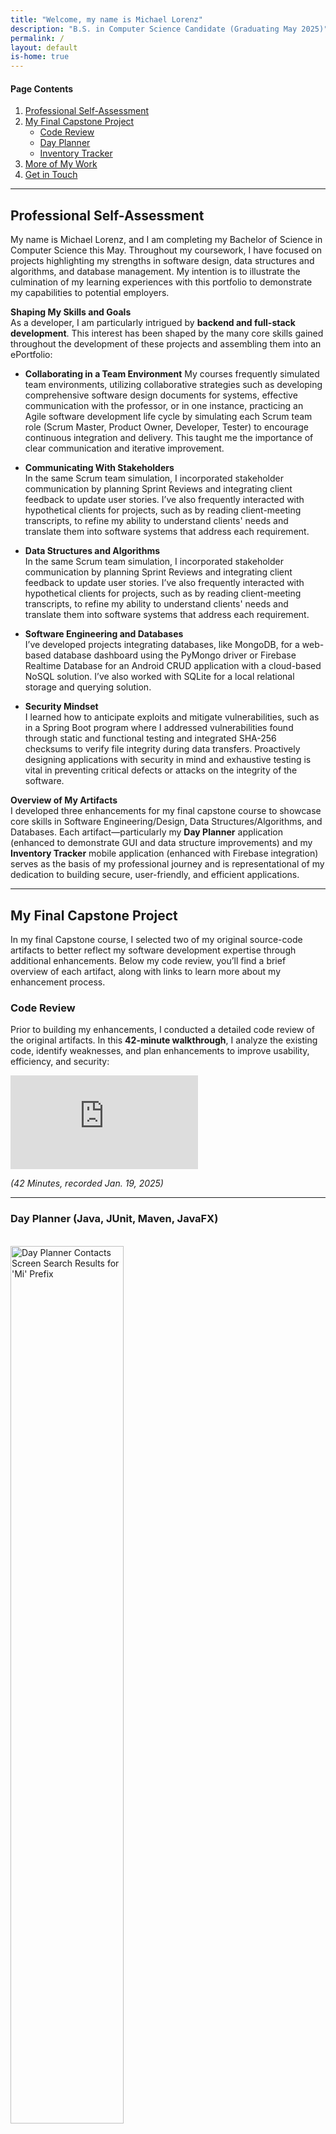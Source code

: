 ```yaml
---
title: "Welcome, my name is Michael Lorenz"
description: "B.S. in Computer Science Candidate (Graduating May 2025)"
permalink: /
layout: default
is-home: true
---
```


#### Page Contents

1. [Professional Self-Assessment](#professional-self-assessment)
2. [My Final Capstone Project](#my-final-capstone-project)
   - [Code Review](#code-review)
   - [Day Planner](#day-planner-java-junit-maven-javafx)
   - [Inventory Tracker](#inventory-tracker-android-studio-java-firebase-nosql)
3. [More of My Work](#more-of-my-work)
4. [Get in Touch](#get-in-touch)

---

## **Professional Self-Assessment**

My name is Michael Lorenz, and I am completing my Bachelor of Science in Computer Science this May. Throughout my coursework, I have focused on projects highlighting my strengths in software design, data structures and algorithms, and database management. My intention is to illustrate the culmination of my learning experiences with this portfolio to demonstrate my capabilities to potential employers.

**Shaping My Skills and Goals**  
As a developer, I am particularly intrigued by **backend and full-stack development**. This interest has been shaped by the many core skills gained throughout the development of these projects and assembling them into an ePortfolio:
- **Collaborating in a Team Environment**
  My courses frequently simulated team environments, utilizing collaborative strategies such as developing comprehensive software design documents for systems, effective communication with the professor, or in one instance, practicing an Agile software development life cycle by simulating each Scrum team role (Scrum Master, Product Owner, Developer, Tester) to encourage continuous integration and delivery. This taught me the importance of clear communication and iterative improvement.

- **Communicating With Stakeholders**  
  In the same Scrum team simulation, I incorporated stakeholder communication by planning Sprint Reviews and integrating client feedback to update user stories. I’ve also frequently interacted with hypothetical clients for projects, such as by reading client-meeting transcripts, to refine my ability to understand clients' needs and translate them into software systems that address each requirement.

- **Data Structures and Algorithms**  
  In the same Scrum team simulation, I incorporated stakeholder communication by planning Sprint Reviews and integrating client feedback to update user stories. I’ve also frequently interacted with hypothetical clients for projects, such as by reading client-meeting transcripts, to refine my ability to understand clients' needs and translate them into software systems that address each requirement.


- **Software Engineering and Databases**  
  I’ve developed projects integrating databases, like MongoDB, for a web-based database dashboard using the PyMongo driver or Firebase Realtime Database for an Android CRUD application with a cloud-based NoSQL solution. I’ve also worked with SQLite for a local relational storage and querying solution.

- **Security Mindset**  
  I learned how to anticipate exploits and mitigate vulnerabilities, such as in a Spring Boot program where I addressed vulnerabilities found through static and functional testing and integrated SHA-256 checksums to verify file integrity during data transfers. Proactively designing applications with security in mind and exhaustive testing is vital in preventing critical defects or attacks on the integrity of the software.

**Overview of My Artifacts**  
I developed three enhancements for my final capstone course to showcase core skills in Software Engineering/Design, Data Structures/Algorithms, and Databases. Each artifact—particularly my **Day Planner** application (enhanced to demonstrate GUI and data structure improvements) and my **Inventory Tracker** mobile application (enhanced with Firebase integration) serves as the basis of my professional journey and is representational of my dedication to building secure, user-friendly, and efficient applications.

---

## **My Final Capstone Project**

In my final Capstone course, I selected two of my original source-code artifacts to better reflect my software development expertise through additional enhancements. Below my code review, you’ll find a brief overview of each artifact, along with links to learn more about my enhancement process.

### Code Review

Prior to building my enhancements, I conducted a detailed code review of the original artifacts. In this **42-minute walkthrough**, I analyze the existing code, identify weaknesses, and plan enhancements to improve usability, efficiency, and security:

<iframe src="https://www.youtube.com/embed/MY6DrOzxTb0" title="Code Review - Michael Lorenz" frameborder="0" allow="accelerometer; autoplay; clipboard-write; encrypted-media; gyroscope; picture-in-picture; web-share" referrerpolicy="strict-origin-when-cross-origin" allowfullscreen></iframe>

*(42 Minutes, recorded Jan. 19, 2025)*

---

### **Day Planner** (Java, JUnit, Maven, JavaFX)
<br>
<img src="assets/images/dayplanner-contacts-prefixsearch.jpg" alt="Day Planner Contacts Screen Search Results for 'Mi' Prefix" width="60%"/>

A **Java-based** system for managing contacts, tasks, and appointments--It began as a CRUD codebase with JUnit tests for managing <code>Appointment</code>, <code>Task</code>, and <code>Contact</code> objects. The original artifact lacked usability, so I used it as an opportunity to make two enhancements showcasing software engineering/design and data structures/algorithms skills.

**Enhancements:**

1. **JavaFX GUI** (Software Engineering/Design)  
   - Added a JavaFX interface for intuitive user interaction  
   - Implemented file-based data persistence (CSV)
   - Showcases my understanding of integrating user-facing elements with logic using object-oriented principles

2. **Radix Trie Sorting and Prefix Search Algorithm** (Data Structures and Algorithms)  
   - Implemented a Radix Trie to allow fast prefix-based searches  
   - Demonstrates my ability to optimize search operations and handle trade-offs in time vs. space complexity

<a href="/portfolio-site/dayplanner" class="btn-dark"> More About Day Planner</a>

---

### **Inventory Tracker** (Android Studio, Java, Firebase, NoSQL)

<br>
<img src="assets/images/inventorytracker-login.jpg" alt="Inventory Tracker Login Screen" width="30%"/>
<img src="assets/images/inventorytracker-inventory.jpg" alt="Inventory Tracker Inventory Screen" width="30%"/>
<img src="assets/images/inventorytracker-edititem.jpg" alt="Inventory Tracker Edit Item Screen" width="30%"/>

An **Android mobile application** for managing inventory items--The original artifact stored user credentials and inventory data locally using SQLite, and handled user authentication and SMS alerts for items reaching zero stock. To address security exploit concerns and improve practicality of the app, I transitioned from SQLite to a cloud-based NoSQL solution. 

**Enhancements:**
- **Firebase Integration** (Databases)  
  - Migrated from local SQLite to **Firebase Realtime Database**  
  - Incorporated secure user authentication, hashed credentials, and real-time sync  
  - Enhanced security by storing all credentials and data in a cloud-based NoSQL database

<a href="/portfolio-site/inventorytracker" class="btn-dark"> More About Inventory Tracker</a>

---

## **More of My Work**

Beyond my capstone enhancements, I’ve built and contributed to various other projects that further demonstrate my skills:

- **[AAC Database PyMongo Dashboard](https://github.com/Halfwitz/CS340-AAC-Database-Dashboard)** (Python, MongoDB, NoSQL, Dash)  
  
  Developed a data analytics dashboard that integrates with MongoDB. Users can filter, visualize, and map entries from the Austin Animal Center dataset. Employed PyMongo for database operations and Dash for real-time interactive charts and maps.
  <br>
  <img src="assets/images/aac-dashboard.jpg" alt="Web based dashboard displaying database entries with filters widgets" width="90%"/>


- **[AI Maze Solver using Deep Q-Learning](https://github.com/Halfwitz/CS370-Qlearning-Maze-Pathfinder)** (Python, TensorFlow, Keras) 
  
  Created a reinforcement learning agent that solves 2D mazes using a Deep Q-Learning algorithm. Implemented an epsilon-greedy policy, experience replay, and a multi-layer neural network to optimize pathfinding.
  <br>
  <img src="assets/images/mazesolver.jpg" alt="A 2D maze with a solution found with AI maze solver" width="250px"/>

- **[OpenGL Interactive 3D Scene](https://github.com/Halfwitz/CS330-OpenGL-3D-Scene)** (C++, OpenGL, GLM, GLFW)
  
  Built a 3D application where users can navigate a virtual scene composed of 3D objects. Implemented transformations (scaling, rotation, translation), added realistic lighting (ambient, specular, diffuse), and enabled dynamic camera controls.
  <br>
  <img src="assets/images/3Dscene.jpg" alt="Various objects rendered in a 3D scene" width="80%"/>

---

## **Get in Touch**

- **LinkedIn:** [linkedin.com/in/michael-lorenz-dev/]({{ site.navbar-links.linkedin-url }})  
- **GitHub:** [github.com/Halfwitz]({{ site.navbar-links.github-url }})  

You can also view my [Contact Page](/portfolio-site/contact) for more detailed information and additional ways to reach out. I look forward to connecting!

*- Michael Lorenz*